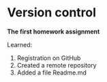 # Version control  
**The first homework assignment**

Learned:
1. Registration on GitHub
2. Created a remote repository
3. Added a file Readme.md

